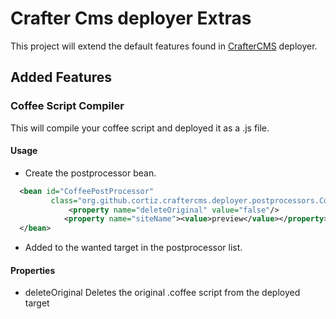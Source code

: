 # Crafter Cms deployer Extras
This project will extend the default features found in [CrafterCMS](https://github.com/craftercms/studio) deployer.
## Added Features
### Coffee Script Compiler
This will compile your coffee script and deployed it as a .js file.
#### Usage
* Create the postprocessor bean.
```xml
  <bean id="CoffeePostProcessor"
         class="org.github.cortiz.craftercms.deployer.postprocessors.CoffeeScriptPostProcessor" init-method="init">
             <property name="deleteOriginal" value="false"/>
            <property name="siteName"><value>preview</value></property>
  </bean>
```
* Added to the wanted target in the postprocessor list.
#### Properties
* deleteOriginal
    Deletes the original .coffee script from the deployed target